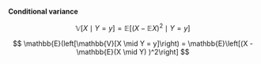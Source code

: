 **Conditional variance**

$$
\mathbb{V}[X \mid Y = y] = \mathbb{E}\left[ (X - \mathbb{E}X)^2 \mid Y = y \right]
$$

$$
\mathbb{E}(left[\mathbb{V}[X \mid Y = y]\right) = \mathbb{E}\left[(X - \mathbb{E}(X \mid Y) )^2\right]
$$